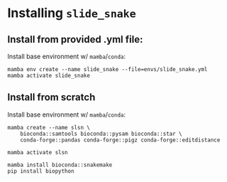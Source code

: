 # Installing `slide_snake`

## Install from provided .yml file:
Install base environment w/ `mamba`/`conda`:
```
mamba env create --name slide_snake --file=envs/slide_snake.yml
mamba activate slide_snake
```

## Install from scratch
Install base environment w/ `mamba`/`conda`:
```
mamba create --name slsn \
    bioconda::samtools bioconda::pysam bioconda::star \
    conda-forge::pandas conda-forge::pigz conda-forge::editdistance

mamba activate slsn

mamba install bioconda::snakemake
pip install biopython
```
